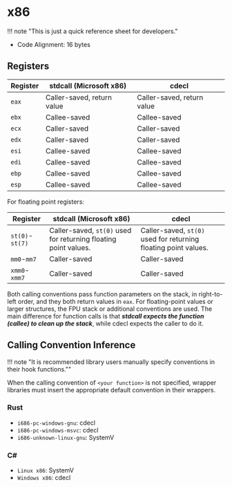 # x86

!!! note "This is just a quick reference sheet for developers."

- Code Alignment: 16 bytes

## Registers

| Register | stdcall (Microsoft x86)    | cdecl                      |
| -------- | -------------------------- | -------------------------- |
| `eax`    | Caller-saved, return value | Caller-saved, return value |
| `ebx`    | Callee-saved               | Callee-saved               |
| `ecx`    | Caller-saved               | Caller-saved               |
| `edx`    | Caller-saved               | Caller-saved               |
| `esi`    | Callee-saved               | Callee-saved               |
| `edi`    | Callee-saved               | Callee-saved               |
| `ebp`    | Callee-saved               | Callee-saved               |
| `esp`    | Callee-saved               | Callee-saved               |

For floating point registers:

| Register        | stdcall (Microsoft x86)                                         | cdecl                                                           |
| --------------- | --------------------------------------------------------------- | --------------------------------------------------------------- |
| `st(0)`-`st(7)` | Caller-saved, `st(0)` used for returning floating point values. | Caller-saved, `st(0)` used for returning floating point values. |
| `mm0`-`mm7`     | Caller-saved                                                    | Caller-saved                                                    |
| `xmm0`-`xmm7`   | Caller-saved                                                    | Caller-saved                                                    |

Both calling conventions pass function parameters on the stack, in right-to-left order, and they 
both return values in `eax`. For floating-point values or larger structures, the FPU stack or 
additional conventions are used. The main difference for function calls is that ***stdcall expects 
the function (callee) to clean up the stack***, while cdecl expects the caller to do it.

## Calling Convention Inference

!!! note "It is recommended library users manually specify conventions in their hook functions.""

When the calling convention of `<your function>` is not specified, wrapper libraries must insert
the appropriate default convention in their wrappers.

### Rust

- `i686-pc-windows-gnu`: cdecl
- `i686-pc-windows-msvc`: cdecl
- `i686-unknown-linux-gnu`: SystemV

### C#

- `Linux x86`: SystemV
- `Windows x86`: cdecl